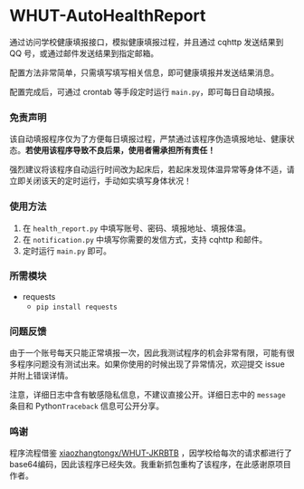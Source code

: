 # WHUT-AutoHealthReport

通过访问学校健康填报接口，模拟健康填报过程，并且通过 cqhttp 发送结果到 QQ 号，或通过邮件发送结果到指定邮箱。

配置方法非常简单，只需填写填写相关信息，即可健康填报并发送结果消息。

配置完成后，可通过 crontab 等手段定时运行 `main.py`，即可每日自动填报。

### 免责声明

该自动填报程序仅为了方便每日填报过程，严禁通过该程序伪造填报地址、健康状态。**若使用该程序导致不良后果，使用者需承担所有责任！**

强烈建议将该程序自动运行时间改为起床后，若起床发现体温异常等身体不适，请立即关闭该天的定时运行，手动如实填写身体状况！

### 使用方法

1. 在 `health_report.py` 中填写账号、密码、填报地址、填报体温。
2. 在 `notification.py` 中填写你需要的发信方式，支持 cqhttp 和邮件。
3. 定时运行 `main.py` 即可。

### 所需模块

- requests
    - `pip install requests`

### 问题反馈

由于一个账号每天只能正常填报一次，因此我测试程序的机会非常有限，可能有很多程序问题没有测试出来。如果你使用的时候出现了异常情况，欢迎提交 issue 并附上错误详情。

注意，详细日志中含有敏感隐私信息，不建议直接公开。详细日志中的 `message` 条目和 Python`Traceback` 信息可公开分享。

### 鸣谢

程序流程借鉴 [xiaozhangtongx/WHUT-JKRBTB](https://github.com/xiaozhangtongx/WHUT-JKRBTB)
，因学校给每次的请求都进行了base64编码，因此该程序已经失效。我重新抓包重构了该程序，在此感谢原项目作者。
